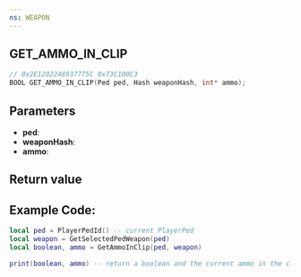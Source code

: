 ```yaml
---
ns: WEAPON
---
```

## GET_AMMO_IN_CLIP

```c
// 0x2E1202248937775C 0x73C100C3
BOOL GET_AMMO_IN_CLIP(Ped ped, Hash weaponHash, int* ammo);
```


## Parameters
* **ped**: 
* **weaponHash**: 
* **ammo**: 

## Return value

## Example Code:

```lua
local ped = PlayerPedId() -- current PlayerPed
local weapon = GetSelectedPedWeapon(ped)
local boolean, ammo = GetAmmoInClip(ped, weapon)

print(boolean, ammo) -- return a boolean and the current ammo in the clip of your equipped weapon
```
